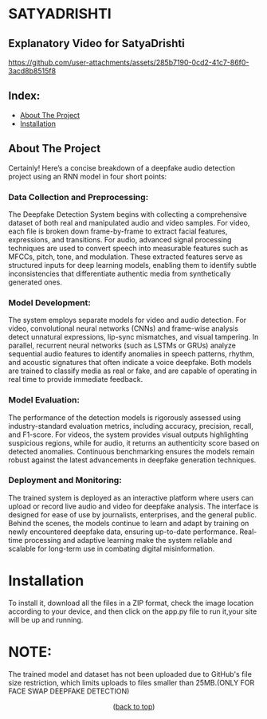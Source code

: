 <a id="readme-top"></a>

# SATYADRISHTI

## Explanatory Video for SatyaDrishti
https://github.com/user-attachments/assets/285b7190-0cd2-41c7-86f0-3acd8b8515f8



## Index: 
- [About The Project](#About-The-Project)
- [Installation](#Installation)

<!-- ABOUT THE PROJECT -->
## About The Project
Certainly! Here’s a concise breakdown of a deepfake audio detection project using an RNN model in four short points:

### Data Collection and Preprocessing:

The Deepfake Detection System begins with collecting a comprehensive dataset of both real and manipulated audio and video samples. For video, each file is broken down frame-by-frame to extract facial features, expressions, and transitions. For audio, advanced signal processing techniques are used to convert speech into measurable features such as MFCCs, pitch, tone, and modulation. These extracted features serve as structured inputs for deep learning models, enabling them to identify subtle inconsistencies that differentiate authentic media from synthetically generated ones.

### Model Development:

The system employs separate models for video and audio detection. For video, convolutional neural networks (CNNs) and frame-wise analysis detect unnatural expressions, lip-sync mismatches, and visual tampering. In parallel, recurrent neural networks (such as LSTMs or GRUs) analyze sequential audio features to identify anomalies in speech patterns, rhythm, and acoustic signatures that often indicate a voice deepfake. Both models are trained to classify media as real or fake, and are capable of operating in real time to provide immediate feedback.

### Model Evaluation:

The performance of the detection models is rigorously assessed using industry-standard evaluation metrics, including accuracy, precision, recall, and F1-score. For videos, the system provides visual outputs highlighting suspicious regions, while for audio, it returns an authenticity score based on detected anomalies. Continuous benchmarking ensures the models remain robust against the latest advancements in deepfake generation techniques.

### Deployment and Monitoring:

The trained system is deployed as an interactive platform where users can upload or record live audio and video for deepfake analysis. The interface is designed for ease of use by journalists, enterprises, and the general public. Behind the scenes, the models continue to learn and adapt by training on newly encountered deepfake data, ensuring up-to-date performance. Real-time processing and adaptive learning make the system reliable and scalable for long-term use in combating digital misinformation.



# Installation
To install it, download all the files in a ZIP format, check the image location according to your device, and then click on the app.py file to run it,your site will be up and running.

# NOTE:
The trained model and dataset has not been uploaded due to GitHub's file size restriction, which limits uploads to files smaller than 25MB.(ONLY FOR FACE SWAP DEEPFAKE DETECTION) 


<p align="center">(<a href="#readme-top">back to top</a>)</p>

